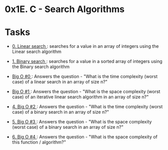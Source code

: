 # 0x1E. C - Search Algorithms

# Tasks
* [ 0. Linear search ](./0-linear.c): searches for a value in an array of integers using the Linear search algorithm

* [ 1. Binary search ](./1-binary.c): searches for a value in a sorted array of integers using the Binary search algorithm

* [ Big O #0 ](./2-O): Answers the question - "What is the time complexity (worst case) of a linear search in an array of size n?"

* [ Big O #1 ](./3-O): Answers the question - "What is the space complexity (worst case) of an iterative linear search algorithm in an array of size n?"

* [ 4. Big O #2 ](./4-O): Answers the question - "What is the time complexity (worst case) of a binary search in an array of size n?"

* [ 5. Big O #3 ](./5-0): Answers the question - "What is the space complexity (worst case) of a binary search in an array of size n?"

* [ 6. Big O #4 ](./6-0): Answers the question - "What is the space complexity of this function / algorithm?"
